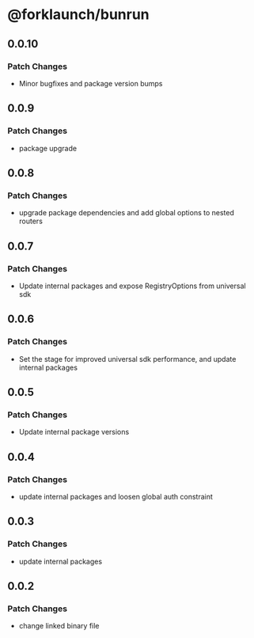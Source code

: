 # @forklaunch/bunrun

## 0.0.10

### Patch Changes

- Minor bugfixes and package version bumps

## 0.0.9

### Patch Changes

- package upgrade

## 0.0.8

### Patch Changes

- upgrade package dependencies and add global options to nested routers

## 0.0.7

### Patch Changes

- Update internal packages and expose RegistryOptions from universal sdk

## 0.0.6

### Patch Changes

- Set the stage for improved universal sdk performance, and update internal packages

## 0.0.5

### Patch Changes

- Update internal package versions

## 0.0.4

### Patch Changes

- update internal packages and loosen global auth constraint

## 0.0.3

### Patch Changes

- update internal packages

## 0.0.2

### Patch Changes

- change linked binary file
